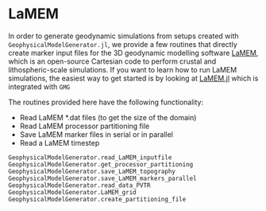 # LaMEM

In order to generate geodynamic simulations from setups created with `GeophysicalModelGenerator.jl`, we provide a few routines that directly create marker input files for the 3D geodynamic modelling software [LaMEM](https://github.com/UniMainzGeo/LaMEM), which is an open-source Cartesian code to perform crustal and lithospheric-scale simulations. 
If you want to learn how to run LaMEM simulations, the easiest way to get started is by looking at [LaMEM.jl](https://github.com/JuliaGeodynamics/LaMEM.jl) which is integrated with `GMG`

The routines provided here have the following functionality:
- Read LaMEM *.dat files (to get the size of the domain)
- Read LaMEM processor partitioning file
- Save LaMEM marker files in serial or in parallel
- Read a LaMEM timestep

```@docs
GeophysicalModelGenerator.read_LaMEM_inputfile
GeophysicalModelGenerator.get_processor_partitioning
GeophysicalModelGenerator.save_LaMEM_topography
GeophysicalModelGenerator.save_LaMEM_markers_parallel
GeophysicalModelGenerator.read_data_PVTR
GeophysicalModelGenerator.LaMEM_grid
GeophysicalModelGenerator.create_partitioning_file
```
